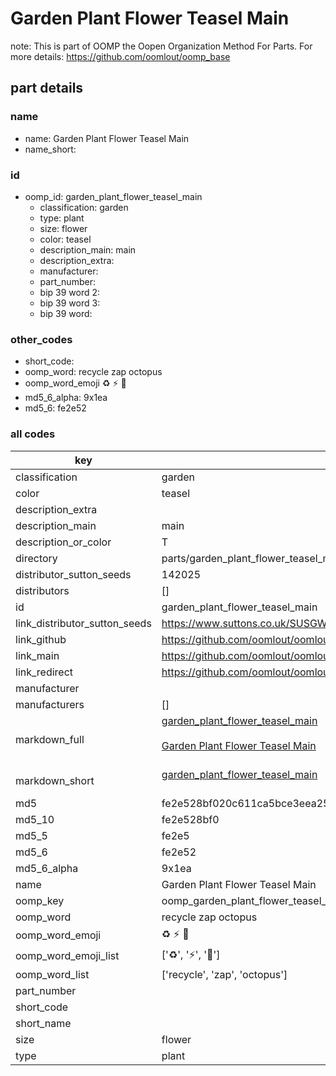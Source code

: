 # Garden Plant Flower Teasel Main  

note: This is part of OOMP the Oopen Organization Method For Parts. For more details: https://github.com/oomlout/oomp_base

##  part details
  







### name
* name: Garden Plant Flower Teasel Main
* name_short: 
### id
* oomp_id: garden_plant_flower_teasel_main
  * classification: garden
  * type: plant
  * size: flower
  * color: teasel
  * description_main: main
  * description_extra: 
  * manufacturer: 
  * part_number: 
  * bip 39 word 2: 
  * bip 39 word 3: 
  * bip 39 word: 

### other_codes
* short_code: 
* oomp_word: recycle zap octopus
* oomp_word_emoji :recycle: :zap: :octopus:
* md5_6_alpha: 9x1ea
* md5_6: fe2e52









### all codes 
| key | value |  
| --- | --- |  
| classification | garden |  
| color | teasel |  
| description_extra |  |  
| description_main | main |  
| description_or_color | T  |  
| directory | parts/garden_plant_flower_teasel_main |  
| distributor_sutton_seeds | 142025 |  
| distributors | [] |  
| id | garden_plant_flower_teasel_main |  
| link_distributor_sutton_seeds | https://www.suttons.co.uk/SUSGWE184/teasel-seeds-for-pollinators_mh-53151 |  
| link_github | https://github.com/oomlout/oomlout_oomp_version_1_messy/tree/main/parts/garden_plant_flower_teasel_main |  
| link_main | https://github.com/oomlout/oomlout_oomp_version_1_messy/tree/main/parts/garden_plant_flower_teasel_main |  
| link_redirect | https://github.com/oomlout/oomlout_oomp_version_1_messy/tree/main/parts/garden_plant_flower_teasel_main |  
| manufacturer |  |  
| manufacturers | [] |  
| markdown_full | [garden_plant_flower_teasel_main](none)<br>[](none)<br>[Garden Plant Flower Teasel Main](none)<br><br> |  
| markdown_short | [garden_plant_flower_teasel_main](none)<br><br> |  
| md5 | fe2e528bf020c611ca5bce3eea2586c6 |  
| md5_10 | fe2e528bf0 |  
| md5_5 | fe2e5 |  
| md5_6 | fe2e52 |  
| md5_6_alpha | 9x1ea |  
| name | Garden Plant Flower Teasel Main |  
| oomp_key | oomp_garden_plant_flower_teasel_main |  
| oomp_word | recycle zap octopus |  
| oomp_word_emoji | :recycle: :zap: :octopus: |  
| oomp_word_emoji_list | [':recycle:', ':zap:', ':octopus:'] |  
| oomp_word_list | ['recycle', 'zap', 'octopus'] |  
| part_number |  |  
| short_code |  |  
| short_name |  |  
| size | flower |  
| type | plant |  
